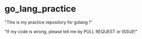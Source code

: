 # go_lang_practice

 
"This is my practice repository for golang !"
 

"If my code is wrong, please tell me by PULL REQUEST or ISSUE!"

